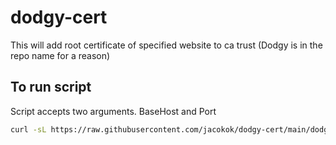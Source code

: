 # dodgy-cert
This will add root certificate of specified website to ca trust (Dodgy is in the repo name for a reason)

## To run script

Script accepts two arguments. BaseHost and Port

```bash
curl -sL https://raw.githubusercontent.com/jacokok/dodgy-cert/main/dodgy-cert.sh | bash -s google.com 443
```
